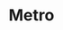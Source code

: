 ---
title: "Metro"
url: /san-juan-de-lurigancho/metro-avenida-proceres-de-la-independencia/
shop: supermercado
---